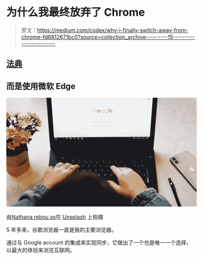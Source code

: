 # 为什么我最终放弃了 Chrome

> 原文：<https://medium.com/codex/why-i-finally-switch-away-from-chrome-fd6812671bc0?source=collection_archive---------15----------------------->

## [法典](http://medium.com/codex)

## 而是使用微软 Edge

![](img/4a78f12c7119000e1246556521341254.png)

由[Nathana rebou as](https://unsplash.com/@nathanareboucas?utm_source=medium&utm_medium=referral)在 [Unsplash](https://unsplash.com?utm_source=medium&utm_medium=referral) 上拍摄

5 年多来，谷歌浏览器一直是我的主要浏览器。

通过与 Google account 的集成来实现同步，它做出了一个也是唯一一个选择，以最大的体验来浏览互联网。